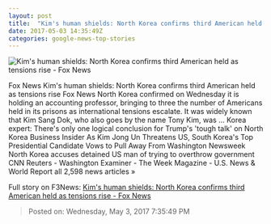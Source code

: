 ```yaml
---
layout: post
title:  "Kim's human shields: North Korea confirms third American held as tensions rise - Fox News"
date: 2017-05-03 14:35:49Z
categories: google-news-top-stories
---
```


![Kim's human shields: North Korea confirms third American held as tensions rise - Fox News](http://www.foxnews.com/content/dam/fox-news/logo/og-fn-foxnews.jpg)

Fox News Kim's human shields: North Korea confirms third American held as tensions rise Fox News North Korea confirmed on Wednesday it is holding an accounting professor, bringing to three the number of Americans held in its prisons as international tensions escalate. It was widely known that Kim Sang Dok, who also goes by the name Tony Kim, was ... Korea expert: There's only one logical conclusion for Trump's 'tough talk' on North Korea Business Insider As Kim Jong Un Threatens US, South Korea's Top Presidential Candidate Vows to Pull Away From Washington Newsweek North Korea accuses detained US man of trying to overthrow government CNN Reuters - Washington Examiner - The Week Magazine - U.S. News & World Report all 2,598 news articles »


Full story on F3News: [Kim's human shields: North Korea confirms third American held as tensions rise - Fox News](http://www.f3nws.com/n/Bj3qHH)

> Posted on: Wednesday, May 3, 2017 7:35:49 PM
